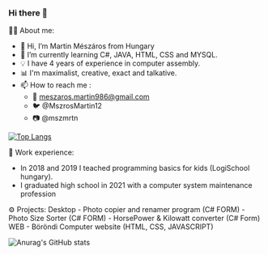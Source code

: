 ### Hi there 👋
👨‍💼 About me: 
- 👋 Hi, I’m Martin Mészáros from Hungary
- 🌱 I’m currently learning C#, JAVA, HTML, CSS and MYSQL. 
- 💡 I have 4 years of experience in computer assembly. 
- 📊 I'm maximalist, creative, exact and talkative. 
- 📫 How to reach me :
   - 📧 meszaros.martin986@gmail.com
   - 🐦 @MszrosMartin12
   - 📷 @mszmrtn

[![Top Langs](https://github-readme-stats.vercel.app/api/top-langs/?username=aredarn&layout=compact&show_icons=true&theme=merko)](https://github.com/anuraghazra/github-readme-stats)

💼 Work experience:
  - In 2018 and 2019 I teached programming basics for kids (LogiSchool hungary).
  - I graduated high school in 2021 with a computer system maintenance profession
  
⚙️ Projects:
   Desktop
      - Photo copier and renamer program (C# FORM)
      - Photo Size Sorter (C# FORM)
      - HorsePower & Kilowatt converter (C# Form)
   WEB
      - Böröndi Computer website (HTML, CSS, JAVASCRIPT)

![Anurag's GitHub stats](https://github-readme-stats.vercel.app/api?username=aredarn&show_icons=true&theme=merko) 
